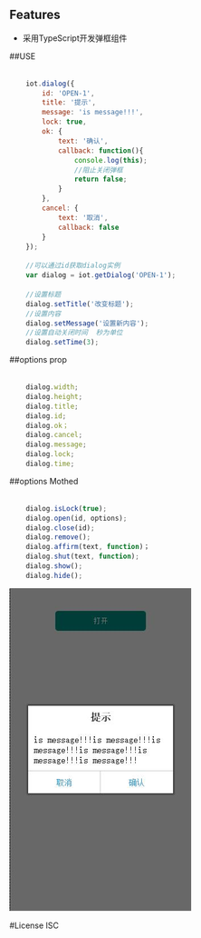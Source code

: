 
## Features

+ 采用TypeScript开发弹框组件

##USE

```javascript

    iot.dialog({
        id: 'OPEN-1',
        title: '提示',
        message: 'is message!!!',
        lock: true,
        ok: {
            text: '确认',
            callback: function(){
                console.log(this);
                //阻止关闭弹框
                return false;
            }
        },
        cancel: {
            text: '取消',
            callback: false
        }
    });

    //可以通过id获取dialog实例
    var dialog = iot.getDialog('OPEN-1');

    //设置标题
    dialog.setTitle('改变标题');
    //设置内容
    dialog.setMessage('设置新内容');
    //设置自动关闭时间  秒为单位
    dialog.setTime(3);

```

##options prop
```javascript

    dialog.width;
    dialog.height;
    dialog.title;
    dialog.id;
    dialog.ok；
    dialog.cancel;
    dialog.message;
    dialog.lock;
    dialog.time;

```

##options Mothed
```javascript

    dialog.isLock(true);
    dialog.open(id, options);
    dialog.close(id);
    dialog.remove();
    dialog.affirm(text, function)；
    dialog.shut(text, function);
    dialog.show();
    dialog.hide();

```

![Alt text](assets/images/iot-dialog-v1.jpg)

#License
ISC
